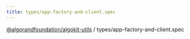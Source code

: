 ```yaml
---
title: types/app-factory-and-client.spec
---
```


[@algorandfoundation/algokit-utils](/reference/algokit-utils-ts/api/readme/) / types/app-factory-and-client.spec
